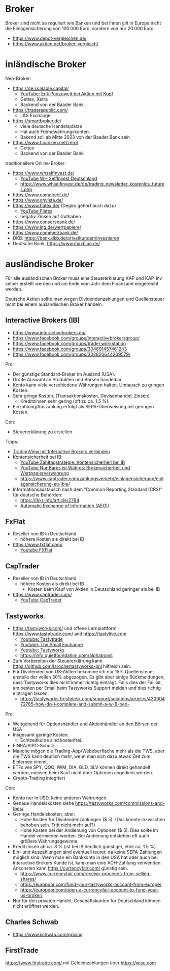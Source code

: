 Broker
======

Broker sind nicht so reguliert wie Banken und bei Ihnen gilt in Europa nicht die
Einlagensicherung von 100.000 Euro, sondern von nur 20.000 Euro.

- <https://www.depot-vergleichen.de/>
- <https://www.aktien.net/broker-vergleich/>


inländische Broker
==================

Neo-Broker:

- <https://de.scalable.capital/>
   - [YouTube: Erik Podzuweit bei Aktien mit Kopf](https://www.youtube.com/watch?v=BjQZk403Itw)
   - Gettex, Xetra
   - Backend von der Baader Bank
- <https://traderepublic.com/>
   - L&S Exchange
- <https://smartbroker.de/>
   - viele deutsche Handelsplätze
   - Hat auch Fremdwährungskonten.
   - Bakend soll ab Mitte 2023 von der Baader Bank sein
- <https://www.finanzen.net/zero/>
   - Gettex
   - Backend von der Baader Bank

traditionellere Online-Broker:

- <https://www.whselfinvest.de/>
   - [YouTube WH SelfInvest Deutschland](https://www.youtube.com/c/WHSelfInvestDeutschlandFrankfurt/videos)
   - <https://www.whselfinvest.de/de/trading_newsletter_kostenlos_futures.php>
- <https://www.comdirect.de/>
- <https://www.onvista.de/>
- <https://www.flatex.de/> (Degiro gehört auch dazu)
   - [YouTube Flatex](https://www.youtube.com/c/flatexOnlinebroker/videos)
   - negativ Zinsen auf Guthaben
- <https://www.consorsbank.de/>
- <https://www.ing.de/wertpapiere/>
- <https://www.commerzbank.de/>
- DKB: <https://bank.dkb.de/privatkunden/investieren>
- Deutsche Bank, <https://www.maxblue.de/>


ausländische Broker
===================

Für alle ausländischen Broker muss eine Steuererklärung KAP und KAP-Inv selber erstellt werden und am
Ende vom Jahr dem Finanzamt eingereicht werden.

Deutsche Aktien sollte man wegen Dividendenzahlungen und Quellensteuer nicht
bei einem ausländischen Broker handeln.


Interactive Brokers (IB)
------------------------

- <https://www.interactivebrokers.eu/>
- <https://www.facebook.com/groups/interactivebrokersgroup/>
- <https://www.facebook.com/groups/trader.workstation>
- <https://www.facebook.com/groups/304691457461243>
- <https://www.facebook.com/groups/302820644209579/>

Pro:

- Der günstige Standard-Broker im Ausland (USA).
- Große Auswahl an Produkten und Börsen handelbar.
- Konto kann viele verschiedene Währungen halten, Umtausch zu gringen Kosten.
- Sehr gringe Kosten. (Transaktionskosten, Devisenhandel, Zinsen)
   - Kreditzinsen sehr gering (oft zu ca. 1.5 %).
- Einzahlung/Auszahlung erfolgt als SEPA-Überweisung mit geringen Kosten.

Con:

- Steuererklärung zu erstellen

Tipps:
- [TradingView mit Interactive Brokers verbinden](https://www.youtube.com/watch?v=HFHOdod8XlA)
- Kontensicherheit bei IB:
   - [YouTube Zahltagstrategie: Kontensicherheit bei IB](https://www.youtube.com/watch?v=rBdyDkwoEW0)
   - [YouTube Nur Bares ist Wahres: Brokersicherheit und Wertpapierverwahrung](https://www.youtube.com/watch?v=FO_WVz7FedU)
   - <https://www.captrader.com/zahlungsverkehr/einlagensicherung/einlagensicherung-eu-ibie/>
- Informationsaustausch nach dem "Common Reporting Standard (CRS)" für deutsche Behörden:
   - <https://ibkr.info/article/2784>
   - [Automatic Exchange of Information (AEOI)](https://www.oecd.org/tax/automatic-exchange/)


FxFlat
------

- Reseller von IB in Deutschland
   - höhere Kosten als direkt bei IB
- <https://www.fxflat.com/>
   - [Youtube FXFlat](https://www.youtube.com/c/FxflatOnlineBroker/videos)


CapTrader
---------

- Reseller von IB in Deutschland
   - höhere Kosten als direkt bei IB
      - Kosten beim Kauf von Aktien in Deutschland geringer als bei IB
- <https://www.captrader.com/>
   - [YouTube CapTrader](https://www.youtube.com/c/Captrader/videos)


Tastyworks
----------

- <https://tastyworks.com/> und offene Lernplattform <https://www.tastytrade.com/> and <https://tastylive.com>
   - [Youtube: Tastytrade](https://www.youtube.com/c/tastytrade1/videos)
   - [Youtube: The Small Exchange](https://www.youtube.com/c/TheSmallExchange/videos)
   - [Youtube: Tastyworks](https://www.youtube.com/channel/UCk99MvmvHZutKIkh2u0ImrA/videos)
   - <https://info.quietfoundation.com/alphaboost>
- Zum Vorbereiten der Steuererklärung kann <https://github.com/laroche/tastyworks-pnl> hilfreich sein.
- Für Dividenden von US-Aktien bekomme ich nur 15% Quellensteuer anstelle der vollen 30% abgezogen.
  Es gibt aber einige Rückmeldungen, dass Tastyworks dies nicht immer richtig einträgt. Falls dies
  der Fall ist, am besten per Email beim Tastyworks Support melden und dies richtig eintragen lassen.
   - <https://tastyworks.freshdesk.com/support/solutions/articles/43000472765-how-do-i-complete-and-submit-a-w-8-ben->

Pro:

- Weitgehend für Optionshändler und Aktienhändler an den Börsen der USA
- Insgesamt geringe Kosten.
   - Echtzeitkurse sind kostenfrei.
- FINRA/SIPC-Schutz
- Manche mögen die Trading-App/Weboberfläche mehr als die TWS, aber die TWS kann
  deutlich mehr, wenn man sich dazu etwas Zeit zum Einlernen nimmt.
- ETFs wie SPY, QQQ, IWM, DIA, GLD, SLV können direkt gehandelt werden, müssen beim Kauf nicht
  über Optionen angedient werden.
- Crypto-Trading integriert

Con:

- Konto nur in USD, keine anderen Währungen.
- Genaue Handelskosten siehe <https://tastyworks.com/commissions-and-fees/>.
- Geringe Handelskosten, aber:
   - Hohe Kosten für Dividendenzahlungen ($ 5). (Das könnte inzwischen behoben sein. Tritt nicht mehr auf?)
   - Hohe Kosten bei der Andienung von Optionen ($ 5). Dies sollte im Handel vermieden werden. Bei Andienung
     entstehen oft auch größere Währungsgewinne.
- Kreditzinsen ab ca. 8 % (ist bei IB deutlich günstiger, eher ca. 1.5 %)
- Ein- und Auszahlungen sind eventuell teurer, da keine SEPA-Zahlungen möglich sind.
  Wenn man ein Bankkonto in den USA hat oder auch bei Interactive Brokers Kunde ist, kann
  man eine ACH-Zahlung verwenden. Ansonsten kann <https://currencyfair.com/> günstig sein.
   - <https://www.currencyfair.com/receive-proceeds-from-selling-shares/>
   - <https://europoor.com/fund-your-tastyworks-account-from-europe/>
   - <https://europoor.com/open-a-currencyfair-account-to-fund-your-us-broker/>
- Nur für den privaten Handel, Geschäftskonten für Deutschland können nicht eröffnet werden.


Charles Schwab
--------------

- <https://www.schwab.com/pricing>


FirstTrade
----------

<https://www.firstrade.com/> mit Geldeinzahlungen über <https://wise.com>


